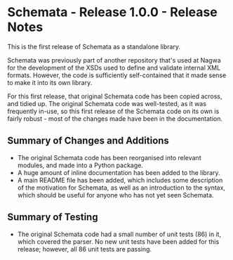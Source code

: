 # Schemata - Release 1.0.0 - Release Notes

This is the first release of Schemata as a standalone library.

Schemata was previously part of another repository that's used at Nagwa for the development of the XSDs used to define and validate internal XML formats. However, the code is sufficiently self-contained that it made sense to make it into its own library.

For this first release, that original Schemata code has been copied across, and tidied up. The original Schemata code was well-tested, as it was frequently in-use, so this first release of the Schemata code on its own is fairly robust - most of the changes made have been in the documentation.

## Summary of Changes and Additions

- The original Schemata code has been reorganised into relevant modules, and made into a Python package.
- A huge amount of inline documentation has been added to the library.
- A main README file has been added, which includes some description of the motivation for Schemata, as well as an introduction to the syntax, which should be useful for anyone who has not yet seen Schemata.

## Summary of Testing

- The original Schemata code had a small number of unit tests (86) in it, which covered the parser. No new unit tests have been added for this release; however, all 86 unit tests are passing.